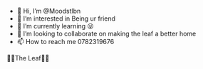 - 👋 Hi, I’m @Moodstlbn
- 👀 I’m interested in Being ur friend
- 🌱 I’m currently learning 😜
- 💞️ I’m looking to collaborate on making the leaf a better home
- 📫 How to reach me 0782319676

<!---
Moodstlbn/Moodstlbn is a ✨ special ✨ repository because its `README.md` (this file) appears on your GitHub profile.
You can click the Preview link to take a look at your changes.
--->
🌳🍃The Leaf🍃🌳
